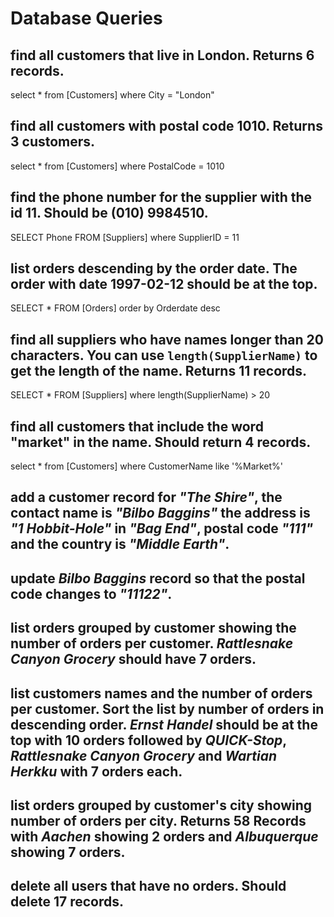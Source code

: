 # Database Queries

## find all customers that live in London. Returns 6 records.

select \* from [Customers] where City = "London"

## find all customers with postal code 1010. Returns 3 customers.

select \* from [Customers] where PostalCode = 1010

## find the phone number for the supplier with the id 11. Should be (010) 9984510.

SELECT Phone FROM [Suppliers] where SupplierID = 11

## list orders descending by the order date. The order with date 1997-02-12 should be at the top.

SELECT \* FROM [Orders] order by Orderdate desc

## find all suppliers who have names longer than 20 characters. You can use `length(SupplierName)` to get the length of the name. Returns 11 records.

SELECT \* FROM [Suppliers] where length(SupplierName) > 20

## find all customers that include the word "market" in the name. Should return 4 records.

select \* from [Customers] where CustomerName like '%Market%'

## add a customer record for _"The Shire"_, the contact name is _"Bilbo Baggins"_ the address is _"1 Hobbit-Hole"_ in _"Bag End"_, postal code _"111"_ and the country is _"Middle Earth"_.

## update _Bilbo Baggins_ record so that the postal code changes to _"11122"_.

## list orders grouped by customer showing the number of orders per customer. _Rattlesnake Canyon Grocery_ should have 7 orders.

## list customers names and the number of orders per customer. Sort the list by number of orders in descending order. _Ernst Handel_ should be at the top with 10 orders followed by _QUICK-Stop_, _Rattlesnake Canyon Grocery_ and _Wartian Herkku_ with 7 orders each.

## list orders grouped by customer's city showing number of orders per city. Returns 58 Records with _Aachen_ showing 2 orders and _Albuquerque_ showing 7 orders.

## delete all users that have no orders. Should delete 17 records.
